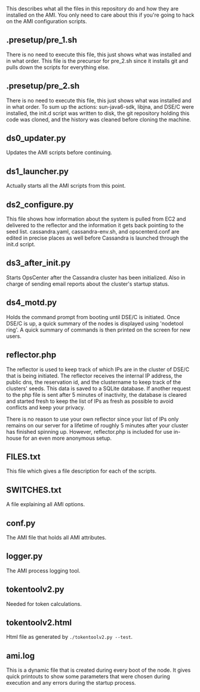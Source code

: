 This describes what all the files in this repository do and how they
are installed on the AMI.  You only need to care about this if you're
going to hack on the AMI configuration scripts.


## .presetup/pre_1.sh

There is no need to execute this file, this just shows what was
installed and in what order.  This file is the precursor for pre_2.sh
since it installs git and pulls down the scripts for everything else.


## .presetup/pre_2.sh
There is no need to execute this file, this just shows what was
installed and in what order.  To sum up the actions: sun-java6-sdk,
libjna, and DSE/C were installed, the init.d script was written to
disk, the git repository holding this code was cloned, and the
history was cleaned before cloning the machine.


## ds0_updater.py
Updates the AMI scripts before continuing.


## ds1_launcher.py
Actually starts all the AMI scripts from this point.


## ds2_configure.py
This file shows how information about the system is pulled from EC2
and delivered to the reflector and the information it gets back
pointing to the seed list. cassandra.yaml, cassandra-env.sh, and
opscenterd.conf are edited in precise places as well before Cassandra
is launched through the init.d script.


## ds3_after_init.py
Starts OpsCenter after the Cassandra cluster has been initialized.
Also in charge of sending email reports about the cluster's startup
status.


## ds4_motd.py
Holds the command prompt from booting until DSE/C is
initiated. Once DSE/C is up, a quick summary of the nodes is
displayed using 'nodetool ring'. A quick summary of commands is then
printed on the screen for new users.


## reflector.php
The reflector is used to keep track of which IPs are in the cluster
of DSE/C that is being initiated. The reflector receives the internal
IP address, the public dns, the reservation id, and the clustername
to keep track of the clusters' seeds. This data is saved to a SQLite
database. If another request to the php file is sent after 5 minutes
of inactivity, the database is cleared and started fresh to keep the
list of IPs as fresh as possible to avoid conflicts and keep your
privacy.

There is no reason to use your own reflector since your list of IPs
only remains on our server for a lifetime of roughly 5 minutes after
your cluster has finished spinning up. However, reflector.php is
included for use in-house for an even more anonymous setup.


## FILES.txt
This file which gives a file description for each of the scripts.


## SWITCHES.txt
A file explaining all AMI options.


## conf.py
The AMI file that holds all AMI attributes.


## logger.py
The AMI process logging tool.


## tokentoolv2.py
Needed for token calculations.


## tokentoolv2.html
Html file as generated by `./tokentoolv2.py --test`.


## ami.log
This is a dynamic file that is created during every boot of the
node. It gives quick printouts to show some parameters that were
chosen during execution and any errors during the startup process.
